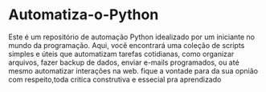 # Automatiza-o-Python
Este é um repositório de automação Python idealizado por um iniciante no mundo da programação. Aqui, você encontrará uma coleção de scripts simples e úteis que automatizam tarefas cotidianas, como organizar arquivos, fazer backup de dados, enviar e-mails programados, ou até mesmo automatizar interações na web.
fique a vontade para da sua opnião com respeito,toda critica construtiva e essecial pra aprendizado
